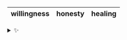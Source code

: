 | willingness | honesty | healing |
| :---------: | :-----: | :-----: |

<details>
  <summary>✨</summary>
  These words are chosen at random each day. New words will appear here tomorrow morning.
</details>
